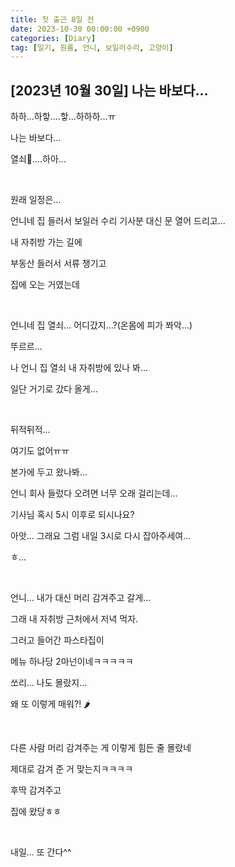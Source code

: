 ```yaml
---
title: 첫 출근 8일 전
date: 2023-10-30 00:00:00 +0900
categories: [Diary]
tag: [일기, 원룸, 언니, 보일러수리, 고양이]
---
```


## [2023년 10월 30일] 나는 바보다...

하하...하핳....핳...하하하...ㅠ

나는 바보다...

열쇠🔑....하아...

<br />

원래 일정은...

언니네 집 들러서 보일러 수리 기사분 대신 문 열어 드리고...

내 자취방 가는 길에

부동산 들러서 서류 챙기고

집에 오는 거였는데

<br />

언니네 집 열쇠... 어디갔지...?(온몸에 피가 쫘악...)

뚜르르...

나 언니 집 열쇠 내 자취방에 있나 봐...

일단 거기로 갔다 올게...

<br />

뒤적뒤적...

여기도 없어ㅠㅠ

본가에 두고 왔나봐...

언니 회사 들렀다 오려면 너무 오래 걸리는데...

기사님 혹시 5시 이후로 되시나요?

아앗... 그래요 그럼 내일 3시로 다시 잡아주세여...

ㅎ...

<br />

언니... 내가 대신 머리 감겨주고 갈게...

그래 내 자취방 근처에서 저녁 먹자.

그러고 들어간 파스타집이

메뉴 하나당 2마넌이네ㅋㅋㅋㅋㅋ

쏘리... 나도 몰랐지...

왜 또 이렇게 매워?! 🌶

<br />

다른 사람 머리 감겨주는 게 이렇게 힘든 줄 몰랐네

제대로 감겨 준 거 맞는지ㅋㅋㅋㅋ

후딱 감겨주고

집에 왔당ㅎㅎ

<br />

내일... 또 간다^^
